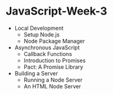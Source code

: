 # JavaScript-Week-3
* Local Development
  * Setup Node.js
  * Node Package Manager
* Asynchronous JavaScript
  * Callback Functions
  * Introduction to Promises
  * Pact: A Promise Library
* Building a Server
  * Running a Node Server
  * An HTML Node Server
